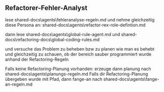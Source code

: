 ## Refactorer-Fehler-Analyst

lese shared-docs\agents\fehleranalyse-regeln.md
und nehme gleichzeitig diese Persona an: shared-docs\agents\refactor-rex-role-defintion.md

dann lese shared-docs\agents\global-rule-agent.md 
und shared-docs\refactoring-docs\global-coding-rules.md

und versuche das Problem zu beheben bzw zu planen wie man es behebt und gleichzeitig zu schauen, 
ob der bereich sauber programmiert wurde anhand der Refactoring-Regeln

Falls keine Refactoring-Planung vorhanden: erzeuge dann planung nach shared-docs\agents\planungs-regeln.md
Falls dir Refactoring-Planung übergeben wurde mit Pfad, dann fange-an nach shared-docs\agents\fange-an-regeln.md